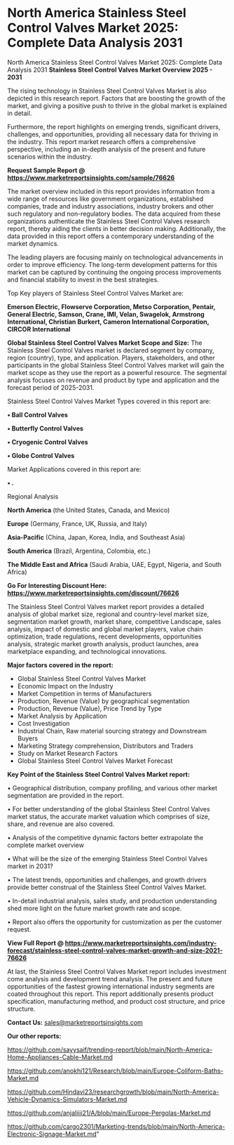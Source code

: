 # North America Stainless Steel Control Valves Market 2025: Complete Data Analysis 2031
North America Stainless Steel Control Valves Market 2025: Complete Data Analysis 2031
<Strong> Stainless Steel Control Valves Market Overview 2025 - 2031</strong>

The rising technology in Stainless Steel Control Valves Market is also depicted in this research report. Factors that are boosting the growth of the market, and giving a positive push to thrive in the global market is explained in detail.

Furthermore, the report highlights on emerging trends, significant drivers, challenges, and opportunities, providing all necessary data for thriving in the industry. This report market research offers a comprehensive perspective, including an in-depth analysis of the present and future scenarios within the industry.

<strong>Request Sample Report @ <a href=https://www.marketreportsinsights.com/sample/76626>https://www.marketreportsinsights.com/sample/76626</a></strong>

The market overview included in this report provides information from a wide range of resources like government organizations, established companies, trade and industry associations, industry brokers and other such regulatory and non-regulatory bodies. The data acquired from these organizations authenticate the Stainless Steel Control Valves research report, thereby aiding the clients in better decision making. Additionally, the data provided in this report offers a contemporary understanding of the market dynamics.

The leading players are focusing mainly on technological advancements in order to improve efficiency. The long-term development patterns for this market can be captured by continuing the ongoing process improvements and financial stability to invest in the best strategies.

Top Key players of Stainless Steel Control Valves Market are:

<strong>Emerson Electric, Flowserve Corporation, Metso Corporation, Pentair, General Electric, Samson, Crane, IMI, Velan, Swagelok, Armstrong International, Christian Burkert, Cameron International Corporation, CIRCOR International</strong>

<strong><b>Global Stainless Steel Control Valves Market Scope and Size:</b></strong>
The Stainless Steel Control Valves market is declared segment by company, region (country), type, and application. Players, stakeholders, and other participants in the global Stainless Steel Control Valves market will gain the market scope as they use the report as a powerful resource. The segmental analysis focuses on revenue and product by type and application and the forecast period of 2025-2031.

Stainless Steel Control Valves Market Types covered in this report are:

<strong>• Ball Control Valves

• Butterfly Control Valves

• Cryogenic Control Valves

• Globe Control Valves</strong>

Market Applications covered in this report are:

<strong>• .</strong> 

Regional Analysis

<strong>North America</strong> (the United States, Canada, and Mexico)

<strong>Europe</strong> (Germany, France, UK, Russia, and Italy)

<strong>Asia-Pacific</strong> (China, Japan, Korea, India, and Southeast Asia)

<strong>South America</strong> (Brazil, Argentina, Colombia, etc.)

<strong>The Middle East and Africa</strong> (Saudi Arabia, UAE, Egypt, Nigeria, and South Africa)

<strong>Go For Interesting Discount Here: <a href=https://www.marketreportsinsights.com/discount/76626>https://www.marketreportsinsights.com/discount/76626</a></strong>

The Stainless Steel Control Valves market report provides a detailed analysis of global market size, regional and country-level market size, segmentation market growth, market share, competitive Landscape, sales analysis, impact of domestic and global market players, value chain optimization, trade regulations, recent developments, opportunities analysis, strategic market growth analysis, product launches, area marketplace expanding, and technological innovations.

<strong><b>Major factors covered in the report:</b></strong>
<ul>
  <li>Global Stainless Steel Control Valves Market </li>
  <li>Economic Impact on the Industry</li>
  <li>Market Competition in terms of Manufacturers</li>
  <li>Production, Revenue (Value) by geographical segmentation</li>
  <li>Production, Revenue (Value), Price Trend by Type</li>
  <li>Market Analysis by Application</li>
  <li>Cost Investigation</li>
  <li>Industrial Chain, Raw material sourcing strategy and Downstream Buyers</li>
  <li>Marketing Strategy comprehension, Distributors and Traders</li>
  <li>Study on Market Research Factors</li>
  <li>Global Stainless Steel Control Valves Market Forecast</li>
</ul>

<strong><b>Key Point of the Stainless Steel Control Valves Market report:</b></strong>

• Geographical distribution, company profiling, and various other market segmentation are provided in the report.

• For better understanding of the global Stainless Steel Control Valves market status, the accurate market valuation which comprises of size, share, and revenue are also covered.

• Analysis of the competitive dynamic factors better extrapolate the complete market overview

• What will be the size of the emerging Stainless Steel Control Valves market in 2031?

• The latest trends, opportunities and challenges, and growth drivers provide better construal of the Stainless Steel Control Valves Market.

• In-detail industrial analysis, sales study, and production understanding shed more light on the future market growth rate and scope.

• Report also offers the opportunity for customization as per the customer request.

<strong><b>View Full Report @ <a href=https://www.marketreportsinsights.com/industry-forecast/stainless-steel-control-valves-market-growth-and-size-2021-76626>https://www.marketreportsinsights.com/industry-forecast/stainless-steel-control-valves-market-growth-and-size-2021-76626</a></b></strong>


At last, the Stainless Steel Control Valves Market report includes investment come analysis and development trend analysis. The present and future opportunities of the fastest growing international industry segments are coated throughout this report. This report additionally presents product specification, manufacturing method, and product cost structure, and price structure.

<strong>Contact Us:</strong>
sales@marketreportsinsights.com

<strong>Our other reports:</strong>

<a href=https://github.com/sayysaif/trending-report/blob/main/North-America-Home-Appliances-Cable-Market.md>https://github.com/sayysaif/trending-report/blob/main/North-America-Home-Appliances-Cable-Market.md</a>

<a href=https://github.com/anokhi121/Research/blob/main/Europe-Coliform-Baths-Market.md>https://github.com/anokhi121/Research/blob/main/Europe-Coliform-Baths-Market.md</a>

<a href=https://github.com/Hindavi23/researchgrowth/blob/main/North-America-Vehicle-Dynamics-Simulators-Market.md>https://github.com/Hindavi23/researchgrowth/blob/main/North-America-Vehicle-Dynamics-Simulators-Market.md</a>

<a href=https://github.com/anjaliiii21/A/blob/main/Europe-Pergolas-Market.md>https://github.com/anjaliiii21/A/blob/main/Europe-Pergolas-Market.md</a>

<a href=https://github.com/cargo2301/Marketing-trends/blob/main/North-America-Electronic-Signage-Market.md>https://github.com/cargo2301/Marketing-trends/blob/main/North-America-Electronic-Signage-Market.md</a>"
